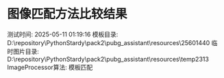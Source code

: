 # 图像匹配方法比较结果
测试时间: 2025-05-11 01:19:16
模板目录: D:\repository\PythonStardy\pack2\pubg_assistant\resources\25601440
临时图片目录: D:\repository\PythonStardy\pack2\pubg_assistant\resources\temp2313
ImageProcessor算法: 模板匹配

